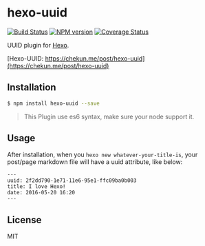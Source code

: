 # hexo-uuid

[![Build Status](https://travis-ci.org/chekun/hexo-uuid.svg?branch=master)](https://travis-ci.org/chekun/hexo-uuid)  [![NPM version](https://badge.fury.io/js/hexo-uuid.svg)](http://badge.fury.io/js/hexo-uuid) [![Coverage Status](https://img.shields.io/coveralls/chekun/hexo-uuid.svg)](https://coveralls.io/r/chekun/hexo-uuid?branch=master)

UUID plugin for [Hexo](http://hexo.io/).

[Hexo-UUID: https://chekun.me/post/hexo-uuid](https://chekun.me/post/hexo-uuid)

## Installation

``` bash
$ npm install hexo-uuid --save
```

> This Plugin use es6 syntax, make sure your node support it.

## Usage

After installation, when you `hexo new whatever-your-title-is`, your post/page markdown file will have a uuid attribute, like below:

```
---
uuid: 2f2dd790-1e71-11e6-95e1-ffc09ba0b003
title: I love Hexo!
date: 2016-05-20 16:20
---
```

## License

MIT